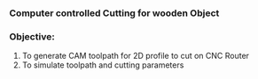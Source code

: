 ### Computer controlled Cutting for wooden Object

### Objective:
1. To generate CAM toolpath for 2D profile to cut on CNC Router
2. To simulate toolpath and cutting parameters
